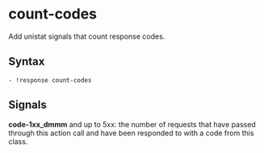 count-codes
===========

Add unistat signals that count response codes.

Syntax
------

```
- !response count-codes
```

Signals
-------

**code-1xx_dmmm** and up to 5xx: the number of requests that have passed through this action call and have been responded to with a code from this class.
